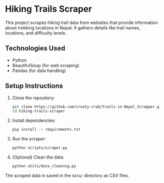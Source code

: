 # Hiking Trails Scraper

This project scrapes hiking trail data from websites that provide information about trekking locations in Nepal. It gathers details like trail names, locations, and difficulty levels.

## Technologies Used
- Python
- BeautifulSoup (for web scraping)
- Pandas (for data handling)

## Setup Instructions
1. Clone the repository:
   ```bash
   git clone https://github.com/crusty-crab/Trails-in-Nepal_Scrapper.git
   cd hiking-trails-scraper
   ```

2. Install dependencies:
   ```bash
   pip install -r requirements.txt
   ```

3. Run the scraper:
   ```bash
   python scripts/scraper.py
   ```

4. (Optional) Clean the data:
   ```bash
   python utils/data_cleaning.py
   ```

The scraped data is saved in the `data/` directory as CSV files.
